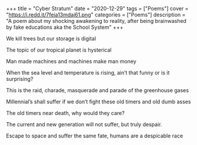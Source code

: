 +++
title = "Cyber Stratum"
date = "2020-12-29"
tags = ["Poems"]
cover = "https://i.redd.it/7feia13mdaj61.png"
categories = ["Poems"]
description = "A poem about my shocking awakening to reality, after being brainwashed by fake educations aka the School System"
+++

We kill trees but our storage is digital

The topic of our tropical planet is hysterical

Man made machines and machines make man money

When the sea level and temperature is rising, ain’t that funny or is it surprising?

This is the raid, charade, masquerade and parade of the greenhouse gases

Millennial’s shall suffer if we don’t fight these old timers and old dumb asses

The old timers near death, why would they care?

The current and new generation will not suffer, but truly despair.

Escape to space and suffer the same fate, humans are a despicable race


